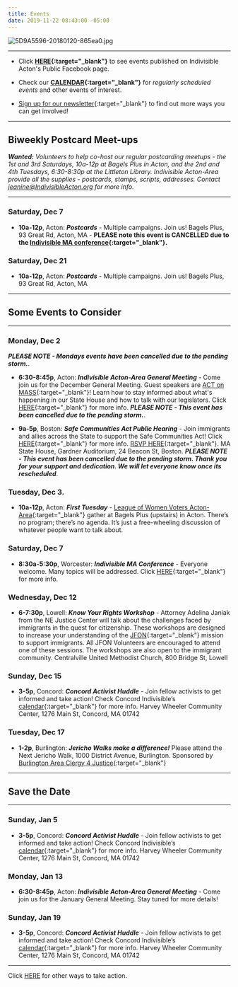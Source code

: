 ```yaml
---
title: Events
date: 2019-11-22 08:43:00 -05:00
---
```


![5D9A5596-20180120-865ea0.jpg](/uploads/5D9A5596-20180120-865ea0.jpg)

---

* Click **[HERE](https://www.facebook.com/pg/IndivisibleActon/events/?ref=page_internal){:target="_blank"}** to see events published on Indivisible Acton's Public Facebook page.


* Check our **[CALENDAR](http://www.indivisibleacton.org/calendar.html){:target="_blank"}** for *regularly scheduled events* and other events of interest.

* [Sign up for our newsletter](https://actionnetwork.org/forms/join-indivisible-acton?source=direct_link&referrer=group-indivisible-acton){:target="_blank"} to find out more ways you can get involved!


---

## Biweekly Postcard Meet-ups

***Wanted:*** *Volunteers to help co-host our regular postcarding meetups - the 1st and 3rd Saturdays, 10a-12p at Bagels Plus in Acton, and the 2nd and 4th Tuesdays, 6:30-8:30p at the Littleton Library.  Indivisible Acton-Area provide all the supplies - postcards, stamps, scripts, addresses.  Contact jeanine@IndivisibleActon.org for more info.*

---

### Saturday, Dec 7

* **10a-12p**, Acton: ***Postcards*** - Multiple campaigns.  Join us!  Bagels Plus, 93 Great Rd, Acton, MA - **PLEASE note this event is CANCELLED due to the [Indivisible MA conference](http://www.indivisibleacton.org/2019/11/17/indivisible-ma-2019-conference.html){:target="_blank"}.**  

### Saturday, Dec 21  

* **10a-12p**, Acton: ***Postcards*** - Multiple campaigns.  Join us!  Bagels Plus, 93 Great Rd, Acton, MA  


---

## Some Events to Consider

---

### Monday, Dec 2

***PLEASE NOTE - Mondays events have been cancelled due to the pending storm.***.

* **6:30-8:45p**, Acton: ***Indivisible Acton-Area General Meeting*** - Come join us for the December General Meeting.  Guest speakers are [ACT on MASS](https://actonmass.org){:target="_blank"}!  Learn how to stay informed about what's happening in our State House and how to talk with our legislators.  Click [HERE](http://www.indivisibleacton.org/2019/11/12/general-meeting-and-future-plans.html){:target="_blank"} for more info.  ***PLEASE NOTE - This event has been cancelled due to the pending storm.***. 


* **9a-5p**, Boston:  ***Safe Communities Act Public Hearing*** - Join immigrants and allies across the State to support the Safe Communities Act!  Click [HERE](https://www.facebook.com/events/561186044654289/){:target="_blank"} for more info.  [RSVP HERE](https://docs.google.com/forms/d/e/1FAIpQLSdSJoryHyH7CyCQlbvfGIFtUGi5HbLfgNp6vbikVLDH2CF8vQ/viewform){:target="_blank"}.  MA State House, Gardner Auditorium, 24 Beacon St, Boston.  ***PLEASE NOTE - This event has been cancelled due to the pending storm. Thank you for your support and dedication. We will let everyone know once its rescheduled***.


### Tuesday, Dec 3. 

* **10a-12p**, Acton: ***First Tuesday*** - [League of Women Voters Acton-Area](http://www.lwv-aa.org){:target="_blank"} gather at Bagels Plus (upstairs) in Acton. There’s no program; there’s no agenda. It’s just a free-wheeling discussion of whatever people want to talk about. 


### Saturday, Dec 7

* **8:30a-5:30p**, Worcester:  ***Indivisible MA Conference*** - Everyone welcome.  Many topics will be addressed.  Click [HERE](https://www.indivisible-ma.org/convening-2019/){:target="_blank"} for more info.

### Wednesday, Dec 12

* **6-7:30p**, Lowell:  ***Know Your Rights Workshop*** - Attorney Adelina Janiak from the NE Justice Center will talk about the challenges faced by immigrants in the quest for citizenship. These workshops are designed to increase your understanding of the [JFON](http://www.newenglandjfon.org){:target="_blank"} mission to support immigrants. All JFON Volunteers are encouraged to attend one of these sessions. The workshops are also open to the immigrant community. Centralville United Methodist Church, 800 Bridge St, Lowell  


### Sunday, Dec 15

* **3-5p**, Concord: ***Concord Activist Huddle*** - Join fellow activists to get informed and take action! Check Concord Indivisible’s [calendar](https://concordindivisible.org/current-actions/){:target="_blank"} for more info. Harvey Wheeler Community Center, 1276 Main St, Concord, MA 01742

### Tuesday, Dec 17

* **1-2p**, Burlington: ***Jericho Walks make a difference!***  Please attend the Next Jericho Walk, 1000 District Avenue, Burlington.  Sponsored by [Burlington Area Clergy 4 Justice](https://www.facebook.com/events/1285095605032108/){:target="_blank"}  
 

---

## Save the Date

---

### Sunday, Jan 5  

* **3-5p**, Concord: ***Concord Activist Huddle*** - Join fellow activists to get informed and take action! Check Concord Indivisible’s [calendar](https://concordindivisible.org/current-actions/){:target="_blank"} for more info. Harvey Wheeler Community Center, 1276 Main St, Concord, MA 01742 


### Monday, Jan 13

* **6:30-8:45p**, Acton: ***Indivisible Acton-Area General Meeting*** - Come join us for the January General Meeting.  Stay tuned for more details!  


### Sunday, Jan 19

* **3-5p**, Concord:  ***Concord Activist Huddle*** - Join fellow activists to get informed and take action! Check Concord Indivisible’s [calendar](https://concordindivisible.org/current-actions/){:target="_blank"} for more info. Harvey Wheeler Community Center, 1276 Main St, Concord, MA 01742  


---

Click [HERE](http://www.indivisibleacton.org/take-action.html) for other ways to take action.